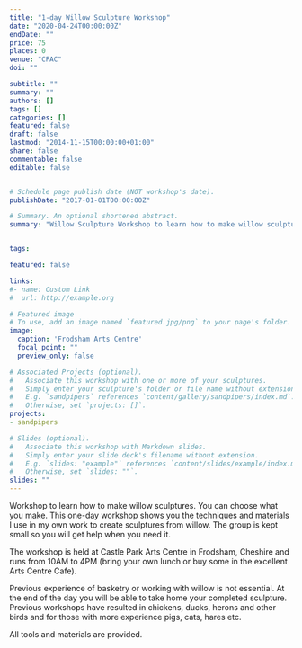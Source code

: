 ```yaml
---
title: "1-day Willow Sculpture Workshop"
date: "2020-04-24T00:00:00Z"
endDate: ""
price: 75
places: 0
venue: "CPAC"
doi: ""

subtitle: ""
summary: ""
authors: []
tags: []
categories: []
featured: false
draft: false
lastmod: "2014-11-15T00:00:00+01:00"
share: false
commentable: false
editable: false


# Schedule page publish date (NOT workshop's date).
publishDate: "2017-01-01T00:00:00Z"

# Summary. An optional shortened abstract.
summary: "Willow Sculpture Workshop to learn how to make willow sculptures to be held at Castle Park Arts Centre, Frodsham."


tags:

featured: false

links:
#- name: Custom Link
#  url: http://example.org

# Featured image
# To use, add an image named `featured.jpg/png` to your page's folder. 
image:
  caption: 'Frodsham Arts Centre'
  focal_point: ""
  preview_only: false

# Associated Projects (optional).
#   Associate this workshop with one or more of your sculptures.
#   Simply enter your sculpture's folder or file name without extension.
#   E.g. `sandpipers` references `content/gallery/sandpipers/index.md`.
#   Otherwise, set `projects: []`.
projects:
- sandpipers

# Slides (optional).
#   Associate this workshop with Markdown slides.
#   Simply enter your slide deck's filename without extension.
#   E.g. `slides: "example"` references `content/slides/example/index.md`.
#   Otherwise, set `slides: ""`.
slides: ""
---
```

Workshop to learn how to make willow sculptures. 
You can choose what you make. 
This one-day workshop shows you the techniques and materials I use in my own 
work to create sculptures from willow. 
The group is kept small so you will get help when you need it.

The workshop is held at Castle Park Arts Centre in Frodsham, Cheshire 
and runs from 10AM to 4PM (bring your own lunch or buy some in 
the excellent Arts Centre Cafe).

Previous experience of basketry or working with willow is not essential. 
At the end of the day you will be able to take home your completed sculpture. 
Previous workshops have resulted in chickens, ducks, herons and other birds 
and for those with more experience pigs, cats, hares etc.

All tools and materials are provided.
